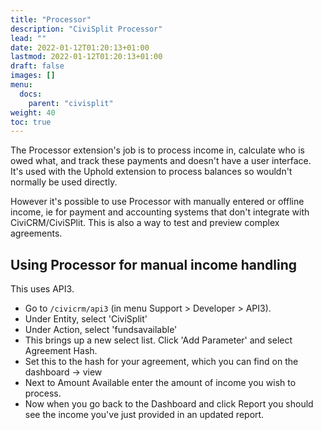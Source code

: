 ```yaml
---
title: "Processor"
description: "CiviSplit Processor"
lead: ""
date: 2022-01-12T01:20:13+01:00
lastmod: 2022-01-12T01:20:13+01:00
draft: false
images: []
menu: 
  docs:
    parent: "civisplit"
weight: 40
toc: true
---
```


The Processor extension's job is to process income in, calculate who is owed what, and track these payments and doesn't have a user interface. It's used with the Uphold extension to process balances so wouldn't normally be used directly.

However it's possible to use Processor with manually entered or offline income, ie for payment and accounting systems that don't integrate with CiviCRM/CiviSPlit. This is also a way to test and preview complex agreements.

## Using Processor for manual income handling

This uses API3. 
 - Go to `/civicrm/api3` (in menu Support > Developer > API3).
 - Under Entity, select 'CiviSplit'
 - Under Action, select 'fundsavailable'
 - This brings up a new select list. Click 'Add Parameter' and select Agreement Hash. 
 - Set this to the hash for your agreement, which you can find on the dashboard -> view
 - Next to Amount Available enter the amount of income you wish to process.
 - Now when you go back to the Dashboard and click Report you should see the income you've just provided in an updated report.


